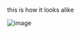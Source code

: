 this is how it looks alike 

![image](https://github.com/user-attachments/assets/aae4721e-40d8-48e1-9bc7-ffcc31974e2a)

